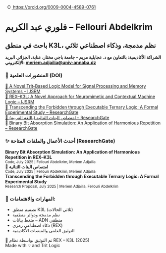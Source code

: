  <a
    id="cy-effective-orcid-url"
    class="underline"
     href="https://orcid.org/0009-0004-4589-0761"
     target="orcid.widget"
     rel="me noopener noreferrer"
     style="vertical-align: top">
     <img
        src="https://orcid.org/sites/default/files/images/orcid_16x16.png"
        style="width: 1em; margin-inline-start: 0.5em"
        alt="ORCID iD icon"/>
      https://orcid.org/0009-0004-4589-0761
    </a>

  <h1 id="main-title">فلوري عبد الكريم – Fellouri Abdelkrim</h1>
  <h2 id="subtitle">باحث في منطق K3L، نظم مدمجة، وذكاء اصطناعي ثلاثي</h2>

  <p><strong id="partnership">الشراكة الأكاديمية: بالتعاون مع د. عجايلية مريم – جامعة باجي مختار، عنابة، الجزائر. البريد الإلكتروني: <a href="mailto:meriem.adjailia@univ-annaba.dz">meriem.adjailia@univ-annaba.dz</a></strong></p>

  <h3 id="section1-title">🔗 المنشورات العلمية (DOI)</h3>
  <div class="doi"><a href="https://doi.org/10.18535/ijsrm/v13i06.ec06" target="_blank" data-key="doi1">🧠 A Novel Trit-Based Logic Model for Signal Processing and Memory Systems – IJSRM</a></div>
  <div class="doi"><a href="https://doi.org/10.18535/ijsrm/v13i07.ec04" target="_blank" data-key="doi2">🧬 REX–K3L: A Novel Approach for Neuromimetic and Contextual Machine Logic – IJSRM</a></div>
  <div class="doi"><a href="https://doi.org/10.13140/RG.2.2.34741.38880" target="_blank" data-key="doi3">📄 Transcending the Forbidden through Executable Ternary Logic: A Formal Experimental Study – ResearchGate</a></div>
  <div class="doi"><a href="https://doi.org/10.13140/RG.2.2.35563.86569" target="_blank" data-key="doi4">📘 امتصاص البتات الثنائية (باللغة العربية) – ResearchGate</a></div>
  <div class="doi"><a href="https://doi.org/10.13140/RG.2.2.36442.04805" target="_blank" data-key="doi5">🔁 Binary Bit Absorption Simulation: An Application of Harmonious Repetition – ResearchGate</a></div>

  <h3 id="section2-title">✨ أحدث الأعمال والملفات المتاحة (ResearchGate)</h3>
  <div class="research-item">
        <strong data-key="latest1-title">Binary Bit Absorption Simulation: An Application of Harmonious Repetition in REX–K3L</strong><br/>
        <small data-key="latest1-small">Code, July 2025 | Fellouri Abdelkrim, Meriem Adjailia</small>
  </div>
  <div class="research-item">
        <strong data-key="latest2-title">📘 امتصاص البتات الثنائية</strong><br/>
        <small data-key="latest2-small">Code, July 2025 | Fellouri Abdelkrim, Meriem Adjailia</small>
  </div>
  <div class="research-item">
        <strong data-key="latest3-title">Transcending the Forbidden through Executable Ternary Logic: A Formal Experimental Study</strong><br/>
        <small data-key="latest3-small">Research Proposal, July 2025 | Meriem Adjailia, Fellouri Abdelkrim</small>
  </div>

  <h3 id="section3-title">📍 المهارات والاهتمامات:</h3>
  <ul id="skills-list">
    <li data-key="skill1">تصميم منطق K3L (ثلاثي الحالات)</li>
    <li data-key="skill2">نظم مدمجة ودوائر منطقية</li>
    <li data-key="skill3">ضغط بيانات – ADN منطقي</li>
    <li data-key="skill4">ذكاء اصطناعي رمزي (REX)</li>
    <li data-key="skill5">التوثيق العلمي والمنصات الأكاديمية</li>
  </ul>

  <div class="footer">
    <span id="footer1">🔺 تم التوثيق بواسطة نظام REX – K3L (2025)</span><br/>
    <span id="footer2">Made with 💡 and Trit Logic</span>
  </div>
</div>

